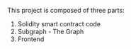 This project is composed of three parts:

1. Solidity smart contract code
2. Subgraph - The Graph
3. Frontend
